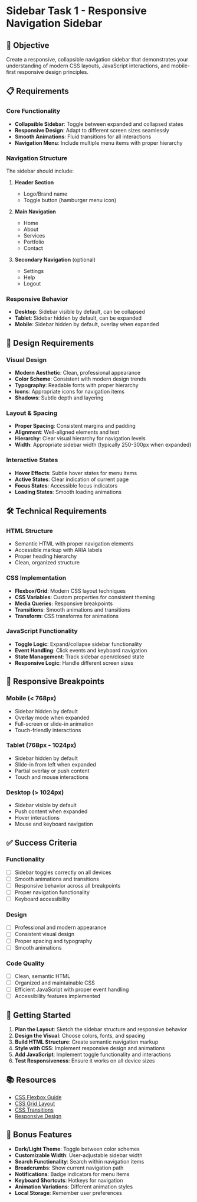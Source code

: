 # Sidebar Task 1 - Responsive Navigation Sidebar

## 🎯 Objective

Create a responsive, collapsible navigation sidebar that demonstrates your understanding of modern CSS layouts, JavaScript interactions, and mobile-first responsive design principles.

## 📋 Requirements

### Core Functionality
- **Collapsible Sidebar**: Toggle between expanded and collapsed states
- **Responsive Design**: Adapt to different screen sizes seamlessly
- **Smooth Animations**: Fluid transitions for all interactions
- **Navigation Menu**: Include multiple menu items with proper hierarchy

### Navigation Structure
The sidebar should include:

1. **Header Section**
   - Logo/Brand name
   - Toggle button (hamburger menu icon)

2. **Main Navigation**
   - Home
   - About
   - Services
   - Portfolio
   - Contact

3. **Secondary Navigation** (optional)
   - Settings
   - Help
   - Logout

### Responsive Behavior
- **Desktop**: Sidebar visible by default, can be collapsed
- **Tablet**: Sidebar hidden by default, can be expanded
- **Mobile**: Sidebar hidden by default, overlay when expanded

## 🎨 Design Requirements

### Visual Design
- **Modern Aesthetic**: Clean, professional appearance
- **Color Scheme**: Consistent with modern design trends
- **Typography**: Readable fonts with proper hierarchy
- **Icons**: Appropriate icons for navigation items
- **Shadows**: Subtle depth and layering

### Layout & Spacing
- **Proper Spacing**: Consistent margins and padding
- **Alignment**: Well-aligned elements and text
- **Hierarchy**: Clear visual hierarchy for navigation levels
- **Width**: Appropriate sidebar width (typically 250-300px when expanded)

### Interactive States
- **Hover Effects**: Subtle hover states for menu items
- **Active States**: Clear indication of current page
- **Focus States**: Accessible focus indicators
- **Loading States**: Smooth loading animations

## 🛠️ Technical Requirements

### HTML Structure
- Semantic HTML with proper navigation elements
- Accessible markup with ARIA labels
- Proper heading hierarchy
- Clean, organized structure

### CSS Implementation
- **Flexbox/Grid**: Modern CSS layout techniques
- **CSS Variables**: Custom properties for consistent theming
- **Media Queries**: Responsive breakpoints
- **Transitions**: Smooth animations and transitions
- **Transform**: CSS transforms for animations

### JavaScript Functionality
- **Toggle Logic**: Expand/collapse sidebar functionality
- **Event Handling**: Click events and keyboard navigation
- **State Management**: Track sidebar open/closed state
- **Responsive Logic**: Handle different screen sizes

## 📱 Responsive Breakpoints

### Mobile (< 768px)
- Sidebar hidden by default
- Overlay mode when expanded
- Full-screen or slide-in animation
- Touch-friendly interactions

### Tablet (768px - 1024px)
- Sidebar hidden by default
- Slide-in from left when expanded
- Partial overlay or push content
- Touch and mouse interactions

### Desktop (> 1024px)
- Sidebar visible by default
- Push content when expanded
- Hover interactions
- Mouse and keyboard navigation

## ✅ Success Criteria

### Functionality
- [ ] Sidebar toggles correctly on all devices
- [ ] Smooth animations and transitions
- [ ] Responsive behavior across all breakpoints
- [ ] Proper navigation functionality
- [ ] Keyboard accessibility

### Design
- [ ] Professional and modern appearance
- [ ] Consistent visual design
- [ ] Proper spacing and typography
- [ ] Smooth animations

### Code Quality
- [ ] Clean, semantic HTML
- [ ] Organized and maintainable CSS
- [ ] Efficient JavaScript with proper event handling
- [ ] Accessibility features implemented

## 🚀 Getting Started

1. **Plan the Layout**: Sketch the sidebar structure and responsive behavior
2. **Design the Visual**: Choose colors, fonts, and spacing
3. **Build HTML Structure**: Create semantic navigation markup
4. **Style with CSS**: Implement responsive design and animations
5. **Add JavaScript**: Implement toggle functionality and interactions
6. **Test Responsiveness**: Ensure it works on all device sizes

## 📚 Resources

- [CSS Flexbox Guide](https://css-tricks.com/snippets/css/a-guide-to-flexbox/)
- [CSS Grid Layout](https://css-tricks.com/snippets/css/complete-guide-grid/)
- [CSS Transitions](https://developer.mozilla.org/en-US/docs/Web/CSS/CSS_Transitions)
- [Responsive Design](https://developer.mozilla.org/en-US/docs/Learn/CSS/CSS_layout/Responsive_Design)

## 🎯 Bonus Features

- **Dark/Light Theme**: Toggle between color schemes
- **Customizable Width**: User-adjustable sidebar width
- **Search Functionality**: Search within navigation items
- **Breadcrumbs**: Show current navigation path
- **Notifications**: Badge indicators for menu items
- **Keyboard Shortcuts**: Hotkeys for navigation
- **Animation Variations**: Different animation styles
- **Local Storage**: Remember user preferences
